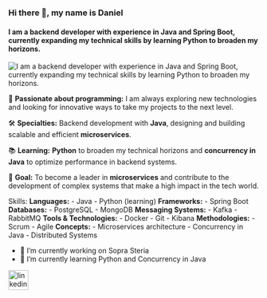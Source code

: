 ### Hi there 👋, my name is Daniel
#### I am a backend developer with experience in **Java** and **Spring Boot**, currently expanding my technical skills by learning **Python** to broaden my horizons.
![I am a backend developer with experience in **Java** and **Spring Boot**, currently expanding my technical skills by learning **Python** to broaden my horizons.](https://arturssmirnovs.github.io/github-profile-readme-generator/images/banner.png)

🚀 **Passionate about programming:** I am always exploring new technologies and looking for innovative ways to take my projects to the next level.  

🛠 **Specialties:** Backend development with **Java**, designing and building scalable and efficient **microservices**.  

📚 **Learning:** **Python** to broaden my technical horizons and **concurrency in Java** to optimize performance in backend systems.  

🎯 **Goal:** To become a leader in **microservices** and contribute to the development of complex systems that make a high impact in the tech world.

Skills: **Languages:** - Java - Python (learning) **Frameworks:** - Spring Boot **Databases:** - PostgreSQL - MongoDB **Messaging Systems:** - Kafka - RabbitMQ **Tools & Technologies:** - Docker - Git - Kibana **Methodologies:** - Scrum - Agile **Concepts:** - Microservices architecture - Concurrency in Java - Distributed Systems

- 🔭 I’m currently working on Sopra Steria 
- 🌱 I’m currently learning Python and Concurrency in Java 


[<img src='https://cdn.jsdelivr.net/npm/simple-icons@3.0.1/icons/linkedin.svg' alt='linkedin' height='40'>](https://www.linkedin.com/in/danielhernandezhuerta/)  


